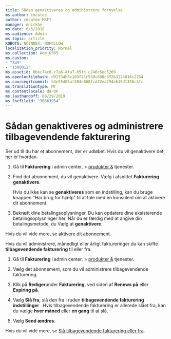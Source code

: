 ```yaml
---
title: Sådan genaktiveres og administrere fornyelse
ms.author: cmcatee
author: cmcatee-MSFT
manager: mnirkhe
ms.date: 6/6/2018
ms.audience: Admin
ms.topic: article
ROBOTS: NOINDEX, NOFOLLOW
localization_priority: Normal
ms.collection: Adm_O365
ms.custom:
- "349"
- "1500012"
ms.assetid: 6bec74c6-c7a6-4fa7-b5fc-c246c6ec5269
ms.openlocfilehash: d92f34b3c103f21c539c898c3f2b3224016c2754
ms.sourcegitcommit: b3e55405af384e868fcd32ea794eb15d1356c3fc
ms.translationtype: MT
ms.contentlocale: da-DK
ms.lasthandoff: 08/29/2019
ms.locfileid: "36663954"
---
```

# <a name="how-to-reactivate-and-manage-recurring-billing"></a>Sådan genaktiveres og administrere tilbagevendende fakturering

Ser ud til du har et abonnement, der er udløbet. Hvis du vil genaktivere det, her er hvordan.
  
1. Gå til **Fakturering** i admin center, \> [produkter &](https://go.microsoft.com/fwlink/p/?linkid=842054) tjenester.

2. Find det abonnement, du vil genaktivere. Vælg i afsnittet **Fakturering** **genaktivere**.

    Hvis du ikke kan se **genaktiveres** som en indstilling, kan du bruge knappen "Har brug for hjælp" til at tale med en konsulent om at aktivere dit abonnement.

3. Bekræft dine betalingsoplysninger. Du kan opdatere dine eksisterende betalingsoplysninger her. Når du er færdig med at angive din betalingsmetode, du Vælg at **genaktivere**.

Hvis du vil vide mere, se [aktivere dit abonnement](https://docs.microsoft.com/en-us/office365/admin/subscriptions-and-billing/reactivate-your-subscription). 

Hvis du vil administrere, månedligt eller årligt faktureringer du kan skifte **tilbagevendende fakturering** til eller fra.
  
1. Gå til **Fakturering** i admin center, \> [produkter &](https://go.microsoft.com/fwlink/p/?linkid=842054) tjenester.

2. Vælg det abonnement, som du vil administrere tilbagevendende fakturering.

3. Klik på **Rediger**under **Fakturering**, ved siden af **Renews på** eller **Expiring på**.

4. Vælg **Slå fra,** slå den fra i ruden **tilbagevendende fakturering indstillinger** . Hvis tilbagevendende fakturering er allerede slået fra, kan du vælge **hver måned** eller **en gang** til at slå.

5. Vælg **Send ændres**.

Hvis du vil vide mere, se [Slå tilbagevendende fakturering eller fra](https://docs.microsoft.com/office365/admin/subscriptions-and-billing/renew-your-subscription#turn-recurring-billing-off-or-on).